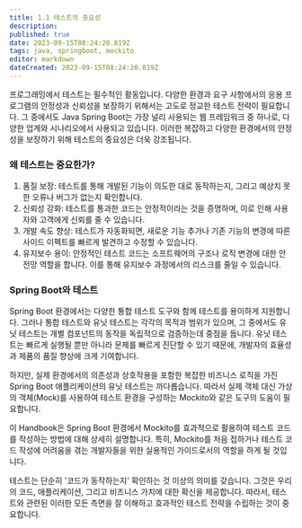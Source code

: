 ```yaml
---
title: 1.1 테스트의 중요성
description: 
published: true
date: 2023-09-15T08:24:20.819Z
tags: java, springboot, mockito
editor: markdown
dateCreated: 2023-09-15T08:24:20.819Z
---
```


프로그래밍에서 테스트는 필수적인 활동입니다. 다양한 환경과 요구 사항에서의 응용 프로그램의 안정성과 신뢰성을 보장하기 위해서는 고도로 정교한 테스트 전략이 필요합니다. 그 중에서도 Java Spring Boot는 가장 널리 사용되는 웹 프레임워크 중 하나로, 다양한 업계와 시나리오에서 사용되고 있습니다. 이러한 복잡하고 다양한 환경에서의 안정성을 보장하기 위해 테스트의 중요성은 더욱 강조됩니다.

### 왜 테스트는 중요한가?

1. 품질 보장: 테스트를 통해 개발된 기능이 의도한 대로 동작하는지, 그리고 예상치 못한 오류나 버그가 없는지 확인합니다.
1. 신뢰성 강화: 테스트를 통과한 코드는 안정적이라는 것을 증명하며, 이로 인해 사용자와 고객에게 신뢰를 줄 수 있습니다.
1. 개발 속도 향상: 테스트가 자동화되면, 새로운 기능 추가나 기존 기능의 변경에 따른 사이드 이펙트를 빠르게 발견하고 수정할 수 있습니다.
1. 유지보수 용이: 안정적인 테스트 코드는 소프트웨어의 구조나 로직 변경에 대한 안전망 역할을 합니다. 이를 통해 유지보수 과정에서의 리스크를 줄일 수 있습니다.

### Spring Boot와 테스트

Spring Boot 환경에서는 다양한 통합 테스트 도구와 함께 테스트를 용이하게 지원합니다. 그러나 통합 테스트와 유닛 테스트는 각각의 목적과 범위가 있으며, 그 중에서도 유닛 테스트는 개별 컴포넌트의 동작을 독립적으로 검증하는데 중점을 둡니다. 유닛 테스트는 빠르게 실행될 뿐만 아니라 문제를 빠르게 진단할 수 있기 때문에, 개발자의 효율성과 제품의 품질 향상에 크게 기여합니다.

하지만, 실제 환경에서의 의존성과 상호작용을 포함한 복잡한 비즈니스 로직을 가진 Spring Boot 애플리케이션의 유닛 테스트는 까다롭습니다. 따라서 실제 객체 대신 가상의 객체(Mock)를 사용하여 테스트 환경을 구성하는 Mockito와 같은 도구의 도움이 필요합니다.

이 Handbook은 Spring Boot 환경에서 Mockito를 효과적으로 활용하여 테스트 코드를 작성하는 방법에 대해 상세히 설명합니다. 특히, Mockito를 처음 접하거나 테스트 코드 작성에 어려움을 겪는 개발자들을 위한 실용적인 가이드로서의 역할을 하게 될 것입니다.

테스트는 단순히 '코드가 동작하는지' 확인하는 것 이상의 의미를 갖습니다. 그것은 우리의 코드, 애플리케이션, 그리고 비즈니스 가치에 대한 확신을 제공합니다. 따라서, 테스트와 관련된 이러한 모든 측면을 잘 이해하고 효과적인 테스트 전략을 수립하는 것이 중요합니다.